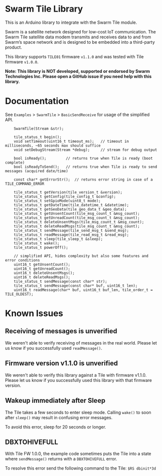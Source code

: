 # Swarm Tile Library

This is an Arduino library to integrate with the Swarm Tile module.

Swarm is a satellite network designed for low-cost IoT communication. The Swarm Tile satellite data modem transmits and receives data to and from Swarm’s space network and is designed to be embedded into a third-party product.

This library supports `TILE01` firmware `v1.1.0` and was tested with Tile firmware `v1.0.0`.

**Note: This library is NOT developed, supported or endorsed by Swarm Technologies Inc. Please open a GitHub issue if you need help with this library.**

# Documentation

See `Examples` > `SwarmTile` > `BasicSendReceive` for usage of the simplified API.

```
    SwarmTile(Stream &str);

    tile_status_t begin();
    void setTimeout(uint16_t timeout_ms);   // timeout in milliseconds, ~65 seconds max should suffice
    void setDebugStream(Stream *debug);     // stream for debug output

    bool isReady();         // returns true when Tile is ready (boot complete)
    bool isReadyToSend();   // returns true when Tile is ready to send messages (acquired date/time)

    const char* getErrorStr();  // returns error string in case of a TILE_COMMAND_ERROR

    tile_status_t getVersion(tile_version_t &version);
    tile_status_t getConfig(tile_config_t &config);
    tile_status_t setGpioMode(uint8_t mode);
    tile_status_t getDateTime(tile_datetime_t &datetime);
    tile_status_t getGeoData(tile_geo_data_t &geo_data);
    tile_status_t getUnsentCount(tile_msg_count_t &msg_count);
    tile_status_t getUnreadCount(tile_msg_count_t &msg_count);
    tile_status_t deleteUnsentMsgs(tile_msg_count_t &msg_count);
    tile_status_t deleteReadMsgs(tile_msg_count_t &msg_count);
    tile_status_t sendMessage(tile_send_msg_t &send_msg);
    tile_status_t readMessage(tile_read_msg_t &read_msg);
    tile_status_t sleep(tile_sleep_t &sleep);
    tile_status_t wake();
    tile_status_t powerOff();

    // simplified API, hides complexity but also some features and error conditions
    uint16_t getUnsentCount();
    uint16_t getUnreadCount();
    uint16_t deleteUnsentMsgs();
    uint16_t deleteReadMsgs();
    tile_status_t sendMessage(const char* str);
    tile_status_t sendMessage(const char* buf, uint16_t len);
    uint16_t readMessage(char* buf, uint16_t buf_len, tile_order_t = TILE_OLDEST);
```

# Known Issues

## Receiving of messages is unverified

We weren't able to verify receiving of messages in the real world. Please let us know if you successfully used `readMessage()`.

## Firmware version v1.1.0 is unverified

We weren't able to verify this library against a Tile with firmware v1.1.0. Please let us know if you successfully used this library with that firmware version.

## Wakeup immediately after Sleep

The Tile takes a few seconds to enter sleep mode. Calling `wake()` to soon after `sleep()` may result in confusing error messages. 

To avoid this error, sleep for 20 seconds or longer.

## DBXTOHIVEFULL

With Tile FW 1.0.0, the example code sometimes puts the Tile into a state where `sendMessage()` returns with a `DBXTOHIVEFULL` error.

To resolve this error send the following command to the Tile: `$RS dbinit*3d`
